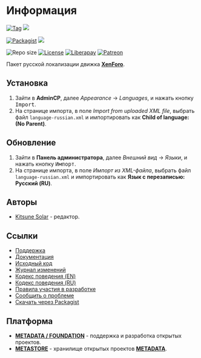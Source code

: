 # Информация

[![Tag](https://img.shields.io/github/tag/factory-08/xenforo-l10n-core-russian.svg?style=flat-square)](https://github.com/factory-08/xenforo-l10n-core-russian/releases)
[![](https://img.shields.io/github/downloads/factory-08/xenforo-l10n-core-russian/total.svg?style=flat-square)](https://github.com/factory-08/xenforo-l10n-core-russian/releases)

[![Packagist](https://img.shields.io/packagist/v/metastore/xenforo-l10n-core-russian.svg?style=flat-square)](https://packagist.org/packages/metastore/xenforo-l10n-core-russian)
[![](https://img.shields.io/packagist/dt/factory-08/xenforo-l10n-core-russian.svg?style=flat-square)](https://packagist.org/packages/metastore/xenforo-l10n-core-russian)

![Repo size](https://img.shields.io/github/repo-size/factory-08/xenforo-l10n-core-russian.svg?style=flat-square)
[![License](https://img.shields.io/github/license/factory-08/xenforo-l10n-core-russian.svg?style=flat-square)](LICENSE)
[![Liberapay](https://img.shields.io/badge/liberapay-donate-red.svg?style=flat-square)](https://liberapay.com/metadata/donate)
[![Patreon](https://img.shields.io/badge/patreon-donate-red.svg?style=flat-square)](https://patreon.com/metadata)


Пакет русской локализации движка [**XenForo**](https://xenforo.com/).

## Установка

1. Зайти в **AdminCP**, далее *Appearance* → *Languages*, и нажать кнопку <kbd>Import</kbd>.
2. На странице импорта, в поле *Import from uploaded XML file*, выбрать файл `language-russian.xml` и импортировать как **Child of language: (No Parent)**.

## Обновление

1. Зайти в **Панель администратора**, далее *Внешний вид* → *Языки*, и нажать кнопку <kbd>Импорт</kbd>.
2. На странице импорта, в поле *Импорт из XML-файла*, выбрать файл `language-russian.xml` и импортировать как **Язык с перезаписью: Русский (RU)**.

## Авторы

- [Kitsune Solar](https://kitsune.solar/) - редактор.

## Ссылки

- [Поддержка](https://webmasters.community/)
- [Документация](https://xenforo.webmasters.wiki/)
- [Исходный код](https://github.com/factory-08/xenforo-l10n-core-russian)
- [Журнал изменений](CHANGELOG.md)
- [Кодекс поведения (EN)](CODE_OF_CONDUCT.en.md)
- [Кодекс поведения (RU)](CODE_OF_CONDUCT.ru.md)
- [Правила участия в разработке](CONTRIBUTING.md)
- [Сообщить о проблеме](https://github.com/factory-08/xenforo-l10n-core-russian/issues)
- [Скачать через Packagist](https://packagist.org/packages/metastore/xenforo-l10n-core-russian)

## Платформа

- [**METADATA / FOUNDATION**](https://metadata.foundation/) - поддержка и разработка открытых проектов.
- [**METASTORE**](https://metastore.pro/) - хранилище открытых проектов [**METADATA**](https://metadata.foundation/).
